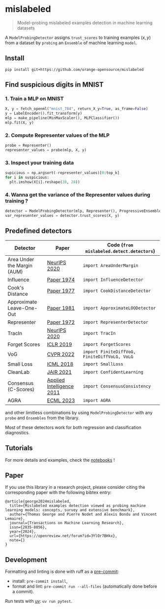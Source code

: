 # mislabeled

> Model-probing mislabeled examples detection in machine learning datasets

A `ModelProbingDetector` assigns `trust_scores` to training examples $(x, y)$ from a dataset by `probing` an `Ensemble` of machine learning `model`.

## Install

```console
pip install git+https://github.com/orange-opensource/mislabeled
```

## Find suspicious digits in MNIST

### 1. Train a MLP on MNIST

```python
X, y = fetch_openml("mnist_784", return_X_y=True, as_frame=False)
y = LabelEncoder().fit_transform(y)
mlp = make_pipeline(MinMaxScaler(), MLPClassifier())
mlp.fit(X, y)
```

### 2. Compute Representer values of the MLP

```python
probe = Representer()
representer_values = probe(mlp, X, y)
```

### 3. Inspect your training data

```python
supicious = np.argsort(-representer_values)[0:top_k]
for i in suspicious:
  plt.imshow(X[i].reshape(28, 28))
```

### 4. Wanna get the variance of the Representer values during training ?

```python
detector = ModelProbingDetector(mlp, Representer(), ProgressiveEnsemble(), "var")
var_representer_values = detector.trust_scores(X, y)
```

## Predefined detectors

| Detector | Paper | Code (`from mislabeled.detect.detectors`) |
| - | - | - |
| Area Under the Margin (AUM) | [NeurIPS 2020](https://proceedings.neurips.cc/paper/2020/file/c6102b3727b2a7d8b1bb6981147081ef-Paper.pdf) | `import AreaUnderMargin` |
| Influence | [Paper 1974](https://www.tandfonline.com/doi/abs/10.1080/01621459.1974.10482962) | `import InfluenceDetector` |
| Cook's Distance | [Paper 1977](https://www.jstor.org/stable/1268249) | `import CookDistanceDetector` |
| Approximate Leave-One-Out | [Paper 1981](https://www.jstor.org/stable/2240841) | `import ApproximateLOODetector` |
| Representer | [Paper 1972](https://www.jstor.org/stable/2240067) | `import RepresenterDetector` |
| TracIn | [NeurIPS 2020](https://proceedings.neurips.cc/paper_files/paper/2020/file/e6385d39ec9394f2f3a354d9d2b88eec-Paper.pdf) | `import TracIn` |
| Forget Scores | [ICLR 2019](https://openreview.net/pdf?id=BJlxm30cKm) | `import ForgetScores` |
| VoG | [CVPR 2022](https://openaccess.thecvf.com/content/CVPR2022/papers/Agarwal_Estimating_Example_Difficulty_Using_Variance_of_Gradients_CVPR_2022_paper.pdf) | `import FiniteDiffVoG, FiniteDiffVoLG, VoLG`|
| Small Loss | [ICML 2018](https://proceedings.mlr.press/v80/jiang18c/jiang18c.pdf) | `import SmallLoss`|
| CleanLab | [JAIR 2021](https://www.jair.org/index.php/jair/article/view/12125/26676) | `import ConfidentLearning` |
| Consensus (C-Scores) | [Applied Intelligence 2011](https://link.springer.com/article/10.1007/s10489-010-0225-4) | `import ConsensusConsistency`|
| AGRA | [ECML 2023](https://dl.acm.org/doi/10.1007/978-3-031-43412-9_14) | `import AGRA` |

and other limitless combinations by using `ModelProbingDetector` with any `probe` and `Ensembles` from the library.

Most of these detectors work for both regression and classification diagnostics.

## Tutorials

For more details and examples, check the [notebooks](https://github.com/orange-opensource/mislabeled/tree/master/examples) !

## Paper

If you use this library in a research project, please consider citing the corresponding paper with the following bibtex entry:

    @article{george2024mislabeled,
      title={Mislabeled examples detection viewed as probing machine learning models: concepts, survey and extensive benchmark},
      author={Thomas George and Pierre Nodet and Alexis Bondu and Vincent Lemaire},
      journal={Transactions on Machine Learning Research},
      issn={2835-8856},
      year={2024},
      url={https://openreview.net/forum?id=3YlOr7BHkx},
      note={}
    }

## Development

Formatting and linting is done with ruff as a [pre-commit](https://pre-commit.com/):
- install: ```pre-commit install```, 
- format and lint: ```pre-commit run --all-files``` (automatically done before a commit).

Run tests with [uv](https://docs.astral.sh/uv/getting-started/installation/#standalone-installer): ```uv run pytest```.